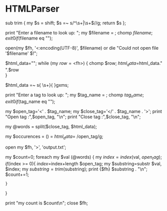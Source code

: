 # HTMLParser
sub  trim { my $s = shift; $s =~ s/^\s+|\s+$//g; return $s };

print "Enter a filename to look up: ";
my $filename = <STDIN>; 
chomp $filename; 
exit 0 if ($filename eq ""); 

open(my $fh, '<:encoding(UTF-8)', $filename)
	or die "Could not open file '$filename' $!";
     
$html_data="";
while (my $row = <$fh>) {
   chomp $row;
   $html_data=$html_data." ".$row   
}
     
$html_data =~ s{ \s+}{ }gxms; 

print "Enter a tag to look up: ";
my $tag_name = <STDIN>; 
chomp $tag_name; 
exit 0 if ($tag_name eq ""); 

my $open_tag='<' . $tag_name;
my $close_tag='</' . $tag_name . '>';
print "Open tag :",$open_tag, "\n";
print "Close tag :",$close_tag, "\n";

my @words = split($close_tag, $html_data);

my $occurences = () = $html_data =~ /$open_tag/g;  

open my $fh, '>', 'output.txt';

my $count=0;
foreach my $val (@words) {
    my $index = index($val, $open_tag);
	if($index >= 0){
		$index=$index+length $open_tag;
		my $substring=substr $val, $index;
		my $substring=trim($substring);
		print {$fh} $substring . "\n";
		$count+=1;
		
	}
  }

print "my count is $count\n";
close $fh;

